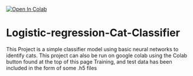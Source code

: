 [![Open In Colab](https://colab.research.google.com/assets/colab-badge.svg)](https://colab.research.google.com/github/LuckierBread/Logistic-regression-Cat-Classifier/blob/main/Cat%20Classifier%20Neural%20Net%20Project.ipynb)

# Logistic-regression-Cat-Classifier
This Project is a simple classifier model using basic neural networks to identify cats.
This project can also be run on google colab using the Colab button found at the top of this page
Training, and test data has been included in the form of some .h5 files
